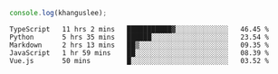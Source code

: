 ```js
console.log(khanguslee);
```

<!--START_SECTION:waka-->
```text
TypeScript   11 hrs 2 mins   ███████████▓░░░░░░░░░░░░░   46.45 % 
Python       5 hrs 35 mins   ██████░░░░░░░░░░░░░░░░░░░   23.54 % 
Markdown     2 hrs 13 mins   ██▒░░░░░░░░░░░░░░░░░░░░░░   09.35 % 
JavaScript   1 hr 59 mins    ██░░░░░░░░░░░░░░░░░░░░░░░   08.39 % 
Vue.js       50 mins         █░░░░░░░░░░░░░░░░░░░░░░░░   03.52 % 
```
<!--END_SECTION:waka-->

<!--
**khanguslee/khanguslee** is a ✨ _special_ ✨ repository because its `README.md` (this file) appears on your GitHub profile.

Here are some ideas to get you started:

- 🔭 I’m currently working on ...
- 🌱 I’m currently learning ...
- 👯 I’m looking to collaborate on ...
- 🤔 I’m looking for help with ...
- 💬 Ask me about ...
- 📫 How to reach me: ...
- 😄 Pronouns: ...
- ⚡ Fun fact: ...
-->
